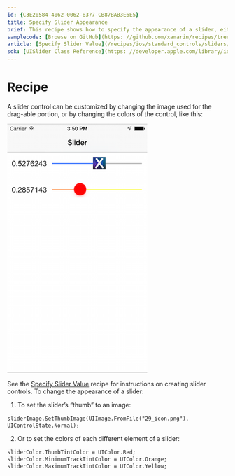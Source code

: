 ```yaml
---
id: {C3E20584-4062-0062-8377-CB87BAB3E6E5}  
title: Specify Slider Appearance  
brief: This recipe shows how to specify the appearance of a slider, either with a custom image or colors.  
samplecode: [Browse on GitHub](https: //github.com/xamarin/recipes/tree/master/ios/standard_controls/sliders/specify_slider_appearance)  
article: [Specify Slider Value](/recipes/ios/standard_controls/sliders/specify_slider_value)  
sdk: [UISlider Class Reference](https: //developer.apple.com/library/ios/#documentation/UIKit/Reference/UISlider_Class/Reference/Reference.html)  
---
```


<a name="Recipe" class="injected"></a>


# Recipe

A slider control can be customized by changing the image used for the
drag-able portion, or by changing the colors of the control, like this: 

 ![](Images/SliderAppearance.png)

See the [Specify Slider Value](/recipes/ios/standard_controls/sliders/specify_slider_value) recipe for instructions on creating slider controls. To change the
appearance of a slider: 

1. To set the slider’s “thumb” to an image: 

```
sliderImage.SetThumbImage(UIImage.FromFile("29_icon.png"), UIControlState.Normal);
```

<ol start="2"><li>Or to set the colors of each different element of a slider: </li></ol>

```
sliderColor.ThumbTintColor = UIColor.Red;
sliderColor.MinimumTrackTintColor = UIColor.Orange;
sliderColor.MaximumTrackTintColor = UIColor.Yellow;
```